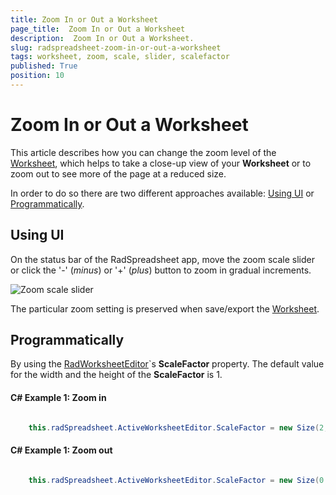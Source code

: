 ```yaml
---
title: Zoom In or Out a Worksheet
page_title:  Zoom In or Out a Worksheet
description:  Zoom In or Out a Worksheet.
slug: radspreadsheet-zoom-in-or-out-a-worksheet
tags: worksheet, zoom, scale, slider, scalefactor
published: True
position: 10
---
```


# Zoom In or Out a Worksheet

This article describes how you can change the zoom level of the [Worksheet](https://docs.telerik.com/devtools/document-processing/libraries/radspreadstreamprocessing/model/worksheet), which helps to take a close-up view of your **Worksheet** or to zoom out to see more of the page at a reduced size.

In order to do so there are two different approaches available: [Using UI](#using-ui) or [Programmatically](#programmatically).

## Using UI

On the status bar of the RadSpreadsheet app, move the zoom scale slider or click the '-' (_minus_) or '+' (_plus_) button to zoom in gradual increments.

![Zoom scale slider](images/RadSpreadsheet_HowTo_Zoom_In_Out_Worksheet_01.png)

The particular zoom setting is preserved when save/export the [Worksheet](https://docs.telerik.com/devtools/document-processing/libraries/radspreadstreamprocessing/model/worksheet). 

## Programmatically 
By using the [RadWorksheetEditor](https://docs.telerik.com/devtools/wpf/api/telerik.windows.controls.spreadsheet.worksheets.radworksheeteditor)`s **ScaleFactor** property. The default value for the width and the height of the **ScaleFactor** is 1.

#### **C# Example 1: Zoom in**

```C#

    this.radSpreadsheet.ActiveWorksheetEditor.ScaleFactor = new Size(2, 2);
```

#### **C# Example 1: Zoom out**

```C#

    this.radSpreadsheet.ActiveWorksheetEditor.ScaleFactor = new Size(0.5, 0.5);
```
